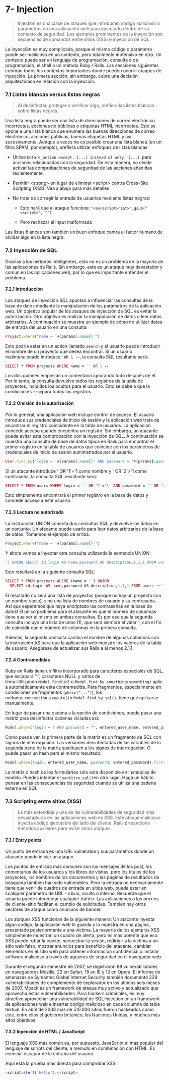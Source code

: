 # 7- Injection

> Injection es una clase de ataques que introducen código malicioso o parámetros en una aplicación web para ejecutarlo dentro de su contexto de seguridad. Los ejemplos prominentes de la inyección son secuencias de comandos entre sitios \(XSS\) e inyección de SQL.

La inyección es muy complicada, porque el mismo código o parámetro puede ser malicioso en un contexto, pero totalmente inofensivo en otro. Un contexto puede ser un lenguaje de programación, consulta o de programación, el shell o un método Ruby / Rails. Las secciones siguientes cubrirán todos los contextos importantes donde pueden ocurrir ataques de inyección. La primera sección, sin embargo, cubre una decisión arquitectónica en relación con la inyección.

### 7.1 Listas blancas versus listas negras

> Al desinfectar, proteger o verificar algo, prefiera las listas blancas sobre listas negras.

Una lista negra puede ser una lista de direcciones de correo electrónico incorrectas, acciones no públicas o etiquetas HTML incorrectas. Esto se opone a una lista blanca que enumera las buenas direcciones de correo electrónico, acciones públicas, buenas etiquetas HTML y así sucesivamente. Aunque a veces no es posible crear una lista blanca \(en un filtro SPAM, por ejemplo\), prefiera utilizar enfoques de listas blancas:

* Utilice `before_action except: [...] instead of only: [...]`  para acciones relacionadas con la seguridad. De esta manera, no olvide activar las comprobaciones de seguridad de las acciones añadidas recientemente.

* Permitir &lt;strong&gt; en lugar de eliminar &lt;script&gt; contra Cross-Site Scripting \(XSS\). Vea a abajo para más detalles

* No trate de corregir la entrada de usuarios mediante listas negras:

  * Esto hará que el ataque funcione: `"<sc<script>ript>".gsub("<script>", "")`

  * Pero rechazar el input malformada

Las listas blancas son también un buen enfoque contra el factor humano de olvidar algo en la lista negra.

### 7.2 Inyección de SQL

Gracias a los métodos inteligentes, esto no es un problema en la mayoría de las aplicaciones de Rails. Sin embargo, este es un ataque muy devastador y común en las aplicaciones web, por lo que es importante entender el problema.

#### 7.2.1 Introducción

Los ataques de inyección SQL apuntan a influenciar las consultas de la base de datos mediante la manipulación de los parámetros de la aplicación web. Un objetivo popular de los ataques de inyección de SQL es evitar la autorización. Otro objetivo es realizar la manipulación de datos o leer datos arbitrarios. A continuación se muestra un ejemplo de cómo no utilizar datos de entrada del usuario en una consulta:

```ruby
Project.where("name = '#{params[:name]}'")
```

Esto podría estar en un action llamado `search` y el usuario puede introducir el nombre de un proyecto que desea encontrar. Si un usuario malintencionado introduce `'OR 1 --`, la consulta SQL resultante será:

```ruby
SELECT * FROM projects WHERE name = '' OR 1 --'
```

Los dos guiones empiezan un comentario ignorando todo después de él. Por lo tanto, la consulta devuelve todos los registros de la tabla de proyectos, incluidos los ocultos para el usuario. Esto se debe a que la condición es `true`para todos los registros.

#### 7.2.2 Omisión de la autorización

Por lo general, una aplicación web incluye control de acceso. El usuario introduce sus credenciales de inicio de sesión y la aplicación web trata de encontrar el registro coincidente en la tabla de usuarios. La aplicación concede acceso cuando encuentra un registro. Sin embargo, un atacante puede evitar esta comprobación con la inyección de SQL. A continuación se muestra una consulta de base de datos típica en Rails para encontrar el primer registro en la tabla de usuarios que coincide con los parámetros de credenciales de inicio de sesión suministrados por el usuario.

```ruby
User.find_by("login = '#{params[:name]}' AND password = '#{params[:password]}'")
```

Si un atacante introduce ' OR '1'='1 como nombre y ' OR '2'&gt;'1 como contraseña, la consulta SQL resultante será:

```ruby
SELECT * FROM users WHERE login = '' OR '1'='1' AND password = '' OR '2'>'1' LIMIT 1
```

Esto simplemente encontrará el primer registro en la base de datos y concede acceso a este usuario.

#### 7.2.3 Lectura no autorizada

La instrucción UNION conecta dos consultas SQL y devuelve los datos en un conjunto. Un atacante puede usarlo para leer datos arbitrarios de la base de datos. Tomemos el ejemplo de arriba:

```ruby
Project.where("name = '#{params[:name]}'")
```

Y ahora vamos a inyectar otra consulta utilizando la sentencia UNION:

```ruby
') UNION SELECT id,login AS name,password AS description,1,1,1 FROM users --
```

Esto resultará en la siguiente consulta SQL:

```ruby
SELECT * FROM projects WHERE (name = '') UNION
  SELECT id,login AS name,password AS description,1,1,1 FROM users --'
```

El resultado no será una lista de proyectos \(porque no hay un proyecto con un nombre vacío\), sino una lista de nombres de usuario y su contraseña. Así que esperamos que haya encriptado las contraseñas en la base de datos! El único problema para el atacante es que el número de columnas tiene que ser el mismo en ambas consultas. Es por eso que la segunda consulta incluye una lista de unos \(1\), que será siempre el valor 1, con el fin de coincidir con el número de columnas en la primera consulta.

Además, la segunda consulta cambia el nombre de algunas columnas con la instrucción AS para que la aplicación web muestre los valores de la tabla de usuario. Asegúrese de actualizar sus Rails a al menos 2.1.1.

#### 7.2.4 Contramedidas

Ruby on Rails tiene un filtro incorporado para caracteres especiales de SQL, que escapará ",", caracteres NULL y saltos de línea.Utilizando `Model.find(id)` o `Model.find_by_something(something)` aplica automáticamente esta contramedida. Para fragmentos, especialmente en condiciones de fragmentos \(`where("...")`\), los métodos `connection.execute()`o `Model.find_by_sql()`, tiene que aplicarse manualmente.

En lugar de pasar una cadena a la opción de condiciones, puede pasar una matriz para desinfectar cadenas viciadas así:

```ruby
Model.where("login = ? AND password = ?", entered_user_name, entered_password).first
```

Como puede ver, la primera parte de la matriz es un fragmento de SQL con signos de interrogación. Las versiones desinfectadas de las variables de la segunda parte de la matriz sustituyen a los signos de interrogación. O puede pasar un hash para el mismo resultado:

```ruby
Model.where(login: entered_user_name, password: entered_password).first
```

La matriz o hash de los formularios sólo está disponible en instancias de modelo. Puedes intentar el `sanitize_sql()`en otro lugar. Haga un hábito pensar en las consecuencias de seguridad cuando se utiliza una cadena externa en SQL.

### 7.3 Scripting entre sitios \(XSS\)

> La más extendida y una de las vulnerabilidades de seguridad más devastadoras en las aplicaciones web es XSS. Este ataque malicioso inyecta código ejecutable del lado del cliente. Rails proporciona métodos auxiliares para evitar estos ataques.

#### 7.3.1 Entry points

Un punto de entrada es una URL vulnerable y sus parámetros donde un atacante puede iniciar un ataque.

Los puntos de entrada más comunes son los mensajes de los post, los comentarios de los usuarios y los libros de visitas, pero los títulos de los proyectos, los nombres de los documentos y las páginas de resultados de búsqueda también han sido vulnerables. Pero la entrada no necesariamente tiene que venir de cuadros de entrada en sitios web, puede estar en cualquier parámetro de URL - obvio, oculto o interno. Recuerde que el usuario puede interceptar cualquier tráfico. Las aplicaciones o los proxies de cliente-sitio facilitan el cambio de solicitudes. También hay otros vectores de ataque como anuncios de banner.

Los ataques XSS funcionan de la siguiente manera: Un atacante inyecta algún código, la aplicación web lo guarda y lo muestra en una página, presentado posteriormente a una víctima. La mayoría de los ejemplos XSS simplemente muestran un cuadro de alerta, pero es más potente que eso. XSS puede robar la cookie, secuestrar la sesión, redirigir a la víctima a un sitio web falso, mostrar anuncios para beneficio del atacante, cambiar elementos en el sitio web para obtener información confidencial o instalar software malicioso a través de agujeros de seguridad en el navegador web.

Durante el segundo semestre de 2007, se registraron 88 vulnerabilidades en navegadores Mozilla, 22 en Safari, 18 en IE y 12 en Opera. El informe de amenazas de Symantec Global Internet Security también documentó 239 vulnerabilidades de complemento de explorador en los últimos seis meses de 2007. Mpack es un framework de ataque muy activo y actualizado que aprovecha estas vulnerabilidades. Para hackers criminales, es muy atractivo aprovechar una vulnerabilidad de SQL-Injection en un framework de aplicaciones web e insertar código malicioso en cada columna de tabla textual. En abril de 2008 más de 510.000 sitios fueron hackeados como este, entre ellos el gobierno británico, las Naciones Unidas, y muchos más altos objetivos.

#### 7.3.2 Inyección de HTML / JavaScript

El lenguaje XSS más común es, por supuesto, JavaScript el más popular del lenguaje de scripts del cliente, a menudo en combinación con HTML. Es esencial escapar de la entrada del usuario.

Aquí está la prueba más directa para comprobar XSS:

```js
<script>alert('Hello');</script>
```



